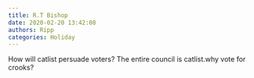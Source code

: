 ```yaml
---
title: R.T Bishop
date: 2020-02-20 13:42:08
authors: Ripp
categories: Holiday
---
```


 How will catlist persuade voters?
The entire council is catlist.why vote for crooks?